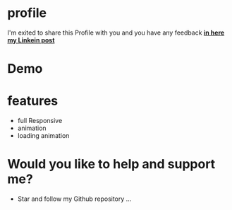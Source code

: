 # profile
 I'm exited to share this Profile with you and you have any feedback [**in here my Linkein post**](https://www.linkedin.com/in/marouf-ebrahimi-7b6312237)

 # Demo

# features
* full Responsive
* animation
* loading animation

# Would you like to help and support me?
* Star and follow my Github repository
...


